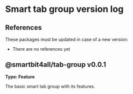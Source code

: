 # Smart tab group version log

## References

These packages must be updated in case of a new version:

-   There are no references yet

## @smartbit4all/tab-group v0.0.1

**Type: Feature**

The basic smart tab group with its features.
